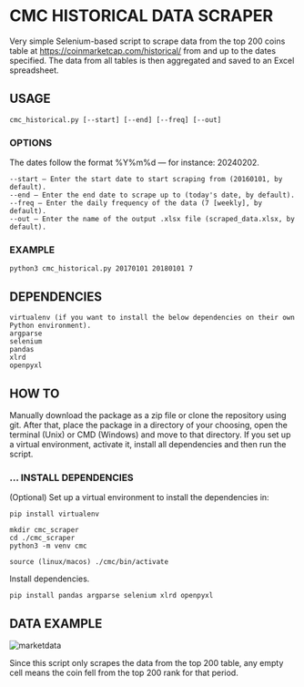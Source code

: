 # CMC HISTORICAL DATA SCRAPER
Very simple Selenium-based script to scrape data from the top 200 coins table at https://coinmarketcap.com/historical/ from and up to the dates specified. The data from all tables is then aggregated and saved to an Excel spreadsheet.

 ## USAGE
```
cmc_historical.py [--start] [--end] [--freq] [--out]
```
### OPTIONS
The dates follow the format %Y%m%d — for instance: 20240202.
```
--start — Enter the start date to start scraping from (20160101, by default).
--end — Enter the end date to scrape up to (today's date, by default).
--freq — Enter the daily frequency of the data (7 [weekly], by default).
--out — Enter the name of the output .xlsx file (scraped_data.xlsx, by default).
```
### EXAMPLE
```
python3 cmc_historical.py 20170101 20180101 7
```

## DEPENDENCIES
```
virtualenv (if you want to install the below dependencies on their own Python environment).
argparse
selenium
pandas
xlrd
openpyxl
```

## HOW TO
Manually download the package as a zip file or clone the repository using git. 
After that, place the package in a directory of your choosing, open the terminal (Unix) or CMD (Windows) and move to that directory. If you set up a virtual environment, activate it, install all dependencies and then run the script.

### ... INSTALL DEPENDENCIES
(Optional) Set up a virtual environment to install the dependencies in:
```
pip install virtualenv

mkdir cmc_scraper
cd ./cmc_scraper
python3 -m venv cmc

source (linux/macos) ./cmc/bin/activate
```
Install dependencies.
```
pip install pandas argparse selenium xlrd openpyxl
```

## DATA EXAMPLE
![marketdata](https://github.com/AngeloM18/cmc-historicaldata-scraper/assets/123282394/547910cc-6e2b-4f22-8211-26b76313e376)

Since this script only scrapes the data from the top 200 table, any empty cell means the coin fell from the top 200 rank for that period.
